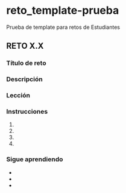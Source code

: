 # reto_template-prueba
Prueba de template para retos de Estudiantes


## RETO X.X ##
### Título de reto ###


### Descripción ###




### Lección ###



### Instrucciones ###

1.
2.
3.
4.



### Sigue aprendiendo ###
- 
- 
- 


